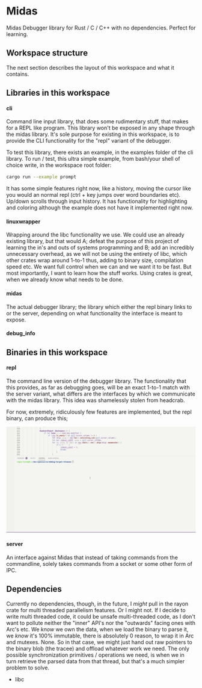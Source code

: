 # Midas

Midas Debugger library for Rust / C / C++ with no dependencies. Perfect for learning.

## Workspace structure

The next section describes the layout of this workspace and what it contains.

## Libraries in this workspace

#### cli

Command line input library, that does some rudimentary stuff, that makes for a REPL like program. This library won't be exposed in any shape through the midas library. It's sole purpose for existing in this workspace, is to provide the CLI functionality for the "repl" variant of the debugger.

To test this library, there exists an example, in the examples folder of the cli library. To run / test, this ultra simple example, from bash/your shell of choice write, in the workspace root folder:

```bash
cargo run --example prompt
```

It has some simple features right now, like a history, moving the cursor like you would an normal repl (ctrl + key jumps over word boundaries etc). Up/down scrolls through input history. It has functionality for highlighting and coloring
although the example does not have it implemented right now.

#### linuxwrapper

Wrapping around the libc functionality we use. We could use an already existing library, but that would A; defeat the purpose of this project of learning the in's and outs of systems programming and B; add an incredibly unnecessary overhead, as we will not be using the entirety of libc, which other crates wrap around 1-to-1 thus, adding to binary size, compilation speed etc. We want full control when we can and we want it to be fast. But most importantly, I want to learn how the stuff works. Using crates is great, when we already know what needs to be done.

#### midas

The actual debugger library; the library which either the repl binary links to or the server, depending on what functionality the interface is meant to expose.

#### debug_info

## Binaries in this workspace

#### repl

The command line version of the debugger library. The functionality that this provides, as far as debugging goes, will be an exact 1-to-1 match with the server variant, what differs are the interfaces by which we communicate with the midas library. This idea was shamelessly stolen from headcrab.

For now, extremely, ridiculously few features are implemented, but the repl binary, can produce this;

![Example of setting a breakpoint on main, or symbols understood / visible by ELF](example_of_repl_progress.gif)

#### server

An interface against Midas that instead of taking commands from the commandline, solely takes commands from a socket or some other form of IPC.

## Dependencies

Currently no dependencies, though, in the future, I _might_ pull in the rayon crate for multi threaded parallelism features. Or I might not. If I decide to write multi threaded code, it could be unsafe multi-threaded code, as I don't want to pollute neither the "inner" API's nor the "outwards" facing ones with Arc's etc. We _know_ we own the data, when we load the binary to parse it, we _know_ it's 100% immutable, there is absolutely 0 reason, to wrap it in Arc and mutexes. None. So in that case, we might just hand out raw pointers to the binary blob (the tracee) and offload whatever work we need. The only possible synchronization primitives / operations we need, is when we in turn retrieve the parsed data from that thread, but that's a much simpler problem to solve.

- libc
